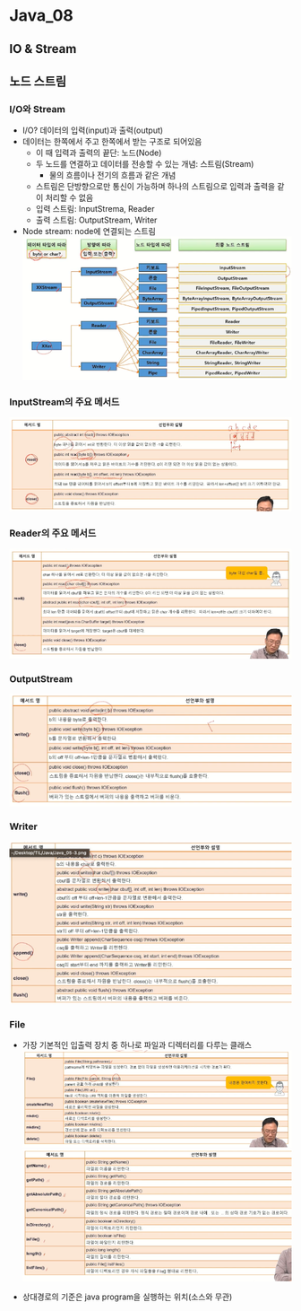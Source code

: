 # Java_08
## IO & Stream

## 노드 스트림
### I/O와 Stream
- I/O? 데이터의 입력(input)과 출력(output)
- 데이터는 한쪽에서 주고 한쪽에서 받는 구조로 되어있음
    - 이 때 입력과 출력의 끝단: 노드(Node)
    - 두 노드를 연결하고 데이터를 전송할 수 있는 개념: 스트림(Stream)
        - 물의 흐름이나 전기의 흐름과 같은 개념
    - 스트림은 단방향으로만 통신이 가능하며 하나의 스트림으로 입력과 출력을 같이 처리할 수 없음
    - 입력 스트림: InputStrema, Reader
    - 출력 스트림: OutputStream, Writer
- Node stream: node에 연결되는 스트림  
![!\[Alt text\](image.png)](Java_08-1.png)

### InputStream의 주요 메서드
![!\[Alt text\](image.png)](Java_08-2.png)

### Reader의 주요 메서드
![!\[Alt text\](image.png)](Java_08-3.png)

### OutputStream
![!\[Alt text\](image.png)](Java_08-4.png)

### Writer
![!\[Alt text\](image.png)](Java_08-5.png)

### File
- 가장 기본적인 입출력 장치 중 하나로 파일과 디렉터리를 다루는 클래스  
![!\[Alt text\](image.png)](Java_08-6.png)  
![!\[Alt text\](image.png)](Java_08-7.png)

- 상대경로의 기준은 java program을 실행하는 위치(소스와 무관)